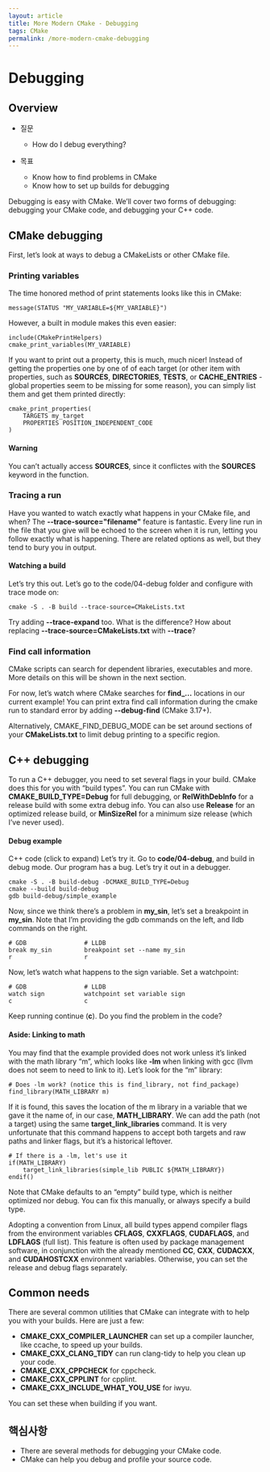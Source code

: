 ```yaml
---
layout: article
title: More Modern CMake - Debugging  
tags: CMake
permalink: /more-modern-cmake-debugging
---
```


# Debugging

## Overview

* 질문
  * How do I debug everything?

* 목표
  * Know how to find problems in CMake
  * Know how to set up builds for debugging

Debugging is easy with CMake. We’ll cover two forms of debugging: debugging your CMake code, and debugging your C++ code.

## CMake debugging

First, let’s look at ways to debug a CMakeLists or other CMake file.

### Printing variables

The time honored method of print statements looks like this in CMake:

```
message(STATUS "MY_VARIABLE=${MY_VARIABLE}")
```

However, a built in module makes this even easier:

```
include(CMakePrintHelpers)
cmake_print_variables(MY_VARIABLE)
```
If you want to print out a property, this is much, much nicer! Instead of getting the properties one by one of of each target (or other item with properties, such as **SOURCES**, **DIRECTORIES**, **TESTS**, or **CACHE_ENTRIES** - global properties seem to be missing for some reason), you can simply list them and get them printed directly:

```
cmake_print_properties(
    TARGETS my_target
    PROPERTIES POSITION_INDEPENDENT_CODE
)
```

#### Warning

You can’t actually access **SOURCES**, since it conflictes with the **SOURCES** keyword in the function.


### Tracing a run

Have you wanted to watch exactly what happens in your CMake file, and when? The **--trace-source="filename"** feature is fantastic. Every line run in the file that you give will be echoed to the screen when it is run, letting you follow exactly what is happening. There are related options as well, but they tend to bury you in output.

#### Watching a build

Let’s try this out. Let’s go to the code/04-debug folder and configure with trace mode on:

```
cmake -S . -B build --trace-source=CMakeLists.txt
```

Try adding **--trace-expand** too. What is the difference? How about replacing **--trace-source=CMakeLists.txt** with **--trace**?

### Find call information

CMake scripts can search for dependent libraries, executables and more. More details on this will be shown in the next section.

For now, let’s watch where CMake searches for **find_...** locations in our current example! You can print extra find call information during the cmake run to standard error by adding **--debug-find** (CMake 3.17+).

Alternatively, CMAKE_FIND_DEBUG_MODE can be set around sections of your **CMakeLists.txt** to limit debug printing to a specific region.

## C++ debugging

To run a C++ debugger, you need to set several flags in your build. CMake does this for you with “build types”. You can run CMake with **CMAKE_BUILD_TYPE=Debug** for full debugging, or **RelWithDebInfo** for a release build with some extra debug info. You can also use **Release** for an optimized release build, or **MinSizeRel** for a minimum size release (which I’ve never used).

#### Debug example

C++ code (click to expand)
Let’s try it. Go to **code/04-debug**, and build in debug mode. Our program has a bug. Let’s try it out in a debugger.

```
cmake -S . -B build-debug -DCMAKE_BUILD_TYPE=Debug
cmake --build build-debug
gdb build-debug/simple_example
```

Now, since we think there’s a problem in **my_sin**, let’s set a breakpoint in **my_sin**. Note that I’m providing the gdb commands on the left, and lldb commands on the right.

```
# GDB                # LLDB
break my_sin         breakpoint set --name my_sin
r                    r
```

Now, let’s watch what happens to the sign variable. Set a watchpoint:

```
# GDB                # LLDB
watch sign           watchpoint set variable sign
c                    c
```

Keep running continue (**c**). Do you find the problem in the code?

#### Aside: Linking to math

You may find that the example provided does not work unless it’s linked with the math library “m”, which looks like **-lm** when linking with gcc (llvm does not seem to need to link to it). Let’s look for the “m” library:

```
# Does -lm work? (notice this is find_library, not find_package)
find_library(MATH_LIBRARY m)
```

If it is found, this saves the location of the m library in a variable that we gave it the name of, in our case, **MATH_LIBRARY**. We can add the path (not a target) using the same **target_link_libraries** command. It is very unfortunate that this command happens to accept both targets and raw paths and linker flags, but it’s a historical leftover.

```
# If there is a -lm, let's use it
if(MATH_LIBRARY)
    target_link_libraries(simple_lib PUBLIC ${MATH_LIBRARY})
endif()
```

Note that CMake defaults to an “empty” build type, which is neither optimized nor debug. You can fix this manually, or always specify a build type.

Adopting a convention from Linux, all build types append compiler flags from the environment variables **CFLAGS**, **CXXFLAGS**, **CUDAFLAGS**, and **LDFLAGS** (full list). This feature is often used by package management software, in conjunction with the already mentioned **CC**, **CXX**, **CUDACXX**, and **CUDAHOSTCXX** environment variables. Otherwise, you can set the release and debug flags separately.

## Common needs

There are several common utilities that CMake can integrate with to help you with your builds. Here are just a few:

* **CMAKE_CXX_COMPILER_LAUNCHER** can set up a compiler launcher, like ccache, to speed up your builds.
* **CMAKE_CXX_CLANG_TIDY** can run clang-tidy to help you clean up your code.
* **CMAKE_CXX_CPPCHECK** for cppcheck.
* **CMAKE_CXX_CPPLINT** for cpplint.
* **CMAKE_CXX_INCLUDE_WHAT_YOU_USE** for iwyu.

You can set these when building if you want.

## 핵심사항

* There are several methods for debugging your CMake code.
* CMake can help you debug and profile your source code.